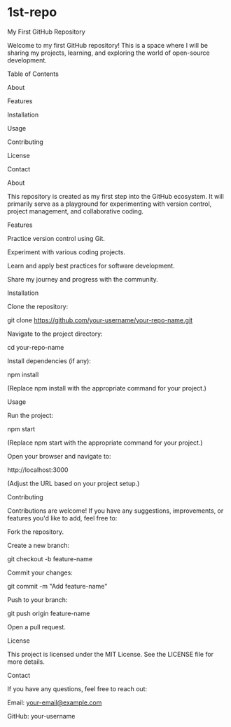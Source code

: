 # 1st-repo
My First GitHub Repository

Welcome to my first GitHub repository! This is a space where I will be sharing my projects, learning, and exploring the world of open-source development.

Table of Contents

About

Features

Installation

Usage

Contributing

License

Contact

About

This repository is created as my first step into the GitHub ecosystem. It will primarily serve as a playground for experimenting with version control, project management, and collaborative coding.

Features

Practice version control using Git.

Experiment with various coding projects.

Learn and apply best practices for software development.

Share my journey and progress with the community.

Installation

Clone the repository:

git clone https://github.com/your-username/your-repo-name.git

Navigate to the project directory:

cd your-repo-name

Install dependencies (if any):

npm install

(Replace npm install with the appropriate command for your project.)

Usage

Run the project:

npm start

(Replace npm start with the appropriate command for your project.)

Open your browser and navigate to:

http://localhost:3000

(Adjust the URL based on your project setup.)

Contributing

Contributions are welcome! If you have any suggestions, improvements, or features you'd like to add, feel free to:

Fork the repository.

Create a new branch:

git checkout -b feature-name

Commit your changes:

git commit -m "Add feature-name"

Push to your branch:

git push origin feature-name

Open a pull request.

License

This project is licensed under the MIT License. See the LICENSE file for more details.

Contact

If you have any questions, feel free to reach out:

Email: your-email@example.com

GitHub: your-username
